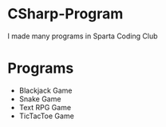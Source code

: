 # CSharp-Program
I made many programs in Sparta Coding Club

# Programs
* Blackjack Game
* Snake Game
* Text RPG Game
* TicTacToe Game
